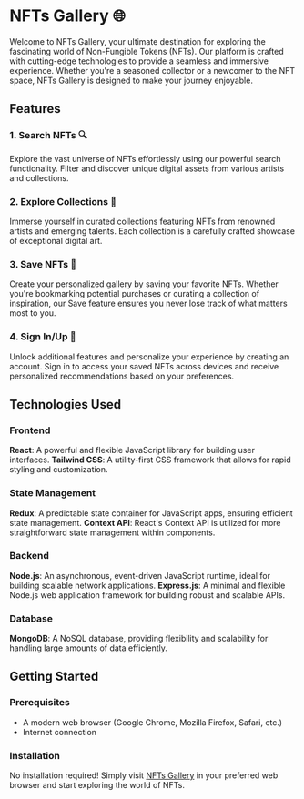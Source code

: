 # NFTs Gallery 🌐

Welcome to NFTs Gallery, your ultimate destination for exploring the fascinating world of Non-Fungible Tokens (NFTs). Our platform is crafted with cutting-edge technologies to provide a seamless and immersive experience. Whether you're a seasoned collector or a newcomer to the NFT space, NFTs Gallery is designed to make your journey enjoyable.


## Features

### 1. Search NFTs 🔍

Explore the vast universe of NFTs effortlessly using our powerful search functionality. Filter and discover unique digital assets from various artists and collections.

### 2. Explore Collections 🎨

Immerse yourself in curated collections featuring NFTs from renowned artists and emerging talents. Each collection is a carefully crafted showcase of exceptional digital art.

### 3. Save NFTs 💾

Create your personalized gallery by saving your favorite NFTs. Whether you're bookmarking potential purchases or curating a collection of inspiration, our Save feature ensures you never lose track of what matters most to you.

### 4. Sign In/Up 🚀

Unlock additional features and personalize your experience by creating an account. Sign in to access your saved NFTs across devices and receive personalized recommendations based on your preferences.

## Technologies Used

### Frontend

**React**: A powerful and flexible JavaScript library for building user interfaces.
**Tailwind CSS**: A utility-first CSS framework that allows for rapid styling and customization.

### State Management

**Redux**: A predictable state container for JavaScript apps, ensuring efficient state management.
**Context API**: React's Context API is utilized for more straightforward state management within components.

### Backend

**Node.js**: An asynchronous, event-driven JavaScript runtime, ideal for building scalable network applications.
**Express.js**: A minimal and flexible Node.js web application framework for building robust and scalable APIs.

### Database

**MongoDB**: A NoSQL database, providing flexibility and scalability for handling large amounts of data efficiently.

## Getting Started
### Prerequisites
- A modern web browser (Google Chrome, Mozilla Firefox, Safari, etc.)
- Internet connection

### Installation
No installation required! Simply visit [NFTs Gallery](https://nftsgallery.netlify.app/) in your preferred web browser and start exploring the world of NFTs.
